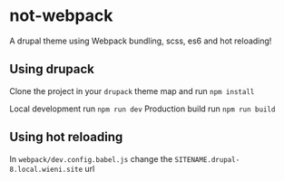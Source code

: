 # not-webpack

A drupal theme using Webpack bundling, scss, es6 and hot reloading!

## Using drupack

Clone the project in your `drupack` theme map and run `npm install`

Local development run `npm run dev`
Production build run `npm run build`

## Using hot reloading

In `webpack/dev.config.babel.js` change the `SITENAME.drupal-8.local.wieni.site` url
